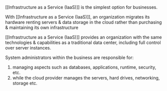 [[Infrastructure as a Service (IaaS)]] is the simplest option for businesses. 

With [[Infrastructure as a Service (IaaS)]], an organization migrates its hardware renting servers & data storage in the cloud rather than purchasing & maintaining its own infrastructure

[[Infrastructure as a Service (IaaS)]] provides an organization with the same technologies & capabilities as a traditional data center, including full control over server instances.

System administrators within the business are responsible for:
1. managing aspects such as databases, applications, runtime, security, etc. 
2. while the cloud provider manages the servers, hard drives, networking, storage etc.

